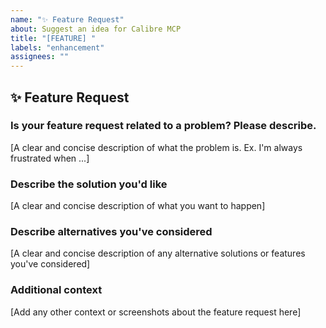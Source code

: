 ```yaml
---
name: "✨ Feature Request"
about: Suggest an idea for Calibre MCP
title: "[FEATURE] "
labels: "enhancement"
assignees: ""
---
```


## ✨ Feature Request

### Is your feature request related to a problem? Please describe.
[A clear and concise description of what the problem is. Ex. I'm always frustrated when ...]

### Describe the solution you'd like
[A clear and concise description of what you want to happen]

### Describe alternatives you've considered
[A clear and concise description of any alternative solutions or features you've considered]

### Additional context
[Add any other context or screenshots about the feature request here]
